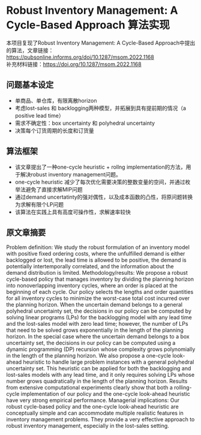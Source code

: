# Robust Inventory Management: A Cycle-Based Approach 算法实现
本项目复现了Robust Inventory Management: A Cycle-Based Approach中提出的算法，文章链接：https://pubsonline.informs.org/doi/10.1287/msom.2022.1168  
补充材料链接：https://doi.org/10.1287/msom.2022.1168

## 问题基本设定
- 单商品、单仓库，有限离散horizon
- 考虑lost-sales 和 backlogging两种模型，并拓展到具有提前期的情况（a positive lead time）
- 需求不确定性：box uncertainty 和 polyhedral uncertainty
- 决策每个订货周期的长度和订货量


## 算法框架
- 该文章提出了一种one-cycle heuristic + rollng implementation的方法，用于解决robust inventory management问题。
- one-cycle heuristic 减少了每次优化需要决策的整数变量的空间，并通过枚举法避免了直接求解MIP问题
- 通过demand uncertatinty的强对偶性，以及成本函数的凸性，将原问题转换为求解有限个LP问题
- 该算法在实践上具有高度可操作性，求解速率较快

## 原文章摘要
Problem definition: We study the robust formulation of an inventory model with positive fixed ordering costs, where the unfulfilled demand is either backlogged or lost, the lead time is allowed to be positive, the demand is potentially intertemporally correlated, and the information about the demand distribution is limited. Methodology/results: We propose a robust cycle-based policy that manages inventory by dividing the planning horizon into nonoverlapping inventory cycles, where an order is placed at the beginning of each cycle. Our policy selects the lengths and order quantities for all inventory cycles to minimize the worst-case total cost incurred over the planning horizon. When the uncertain demand belongs to a general polyhedral uncertainty set, the decisions in our policy can be computed by solving linear programs (LPs) for the backlogging model with any lead time and the lost-sales model with zero lead time; however, the number of LPs that need to be solved grows exponentially in the length of the planning horizon. In the special case where the uncertain demand belongs to a box uncertainty set, the decisions in our policy can be computed using a dynamic programming (DP) recursion whose complexity grows polynomially in the length of the planning horizon. We also propose a one-cycle look-ahead heuristic to handle large problem instances with a general polyhedral uncertainty set. This heuristic can be applied for both the backlogging and lost-sales models with any lead time, and it only requires solving LPs whose number grows quadratically in the length of the planning horizon. Results from extensive computational experiments clearly show that both a rolling-cycle implementation of our policy and the one-cycle look-ahead heuristic have very strong empirical performance. Managerial implications: Our robust cycle-based policy and the one-cycle look-ahead heuristic are conceptually simple and can accommodate multiple realistic features in inventory management problems. They provide a very effective approach to robust inventory management, especially in the lost-sales setting.